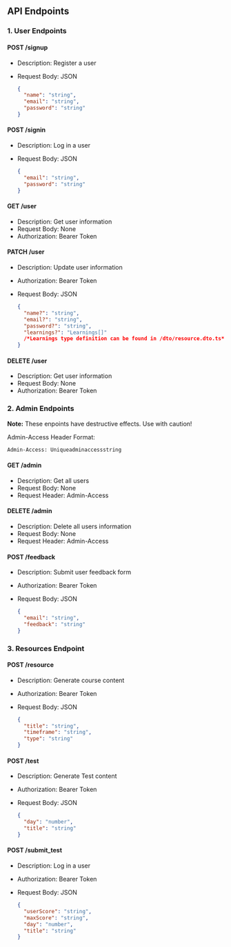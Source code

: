 ## API Endpoints

### 1. User Endpoints

#### POST /signup

- Description: Register a user
- Request Body: JSON

  ```json
  {
    "name": "string",
    "email": "string",
    "password": "string"
  }
  ```

#### POST /signin

- Description: Log in a user
- Request Body: JSON

  ```json
  {
    "email": "string",
    "password": "string"
  }
  ```

#### GET /user

- Description: Get user information
- Request Body: None
- Authorization: Bearer Token

#### PATCH /user

- Description: Update user information
- Authorization: Bearer Token
- Request Body: JSON

  ```json
  {
    "name?": "string",
    "email?": "string",
    "password?": "string",
    "learnings?": "Learnings[]"
    /*Learnings type definition can be found in /dto/resource.dto.ts*/
  }
  ```

#### DELETE /user

- Description: Get user information
- Request Body: None
- Authorization: Bearer Token

### 2. Admin Endpoints

**Note:** These enpoints have destructive effects. Use with caution!

Admin-Access Header Format:

```bash
Admin-Access: Uniqueadminaccessstring
```

#### GET /admin

- Description: Get all users
- Request Body: None
- Request Header: Admin-Access

#### DELETE /admin

- Description: Delete all users information
- Request Body: None
- Request Header: Admin-Access

#### POST /feedback

- Description: Submit user feedback form
- Authorization: Bearer Token
- Request Body: JSON

  ```json
  {
    "email": "string",
    "feedback": "string"
  }
  ```

### 3. Resources Endpoint

#### POST /resource

- Description: Generate course content
- Authorization: Bearer Token
- Request Body: JSON

  ```json
  {
    "title": "string",
    "timeframe": "string",
    "type": "string"
  }
  ```

#### POST /test

- Description: Generate Test content
- Authorization: Bearer Token
- Request Body: JSON

  ```json
  {
    "day": "number",
    "title": "string"
  }
  ```

#### POST /submit_test

- Description: Log in a user
- Authorization: Bearer Token
- Request Body: JSON

  ```json
  {
    "userScore": "string",
    "maxScore": "string",
    "day": "number",
    "title": "string"
  }
  ```
